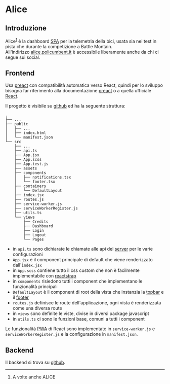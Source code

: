 # Alice

## Introduzione

Alice<sup class="note">[1](#note1)</sup> è la dashboard [SPA] per la telemetria della bici, usata sia nei test in pista che durante la competizione a Battle Montain.  
All'indirizzo [alice.policumbent.it](https://alice.policumbent.it) è accessibile liberamente anche da chi ci segue sui social.

## Frontend

Usa [preact] con compatibilità automatica verso React, quindi per lo sviluppo bisogna far riferimento alla documentazione [preact][p_doc] o a quella ufficiale [React][r_doc].

Il progetto è visibile su [github] ed ha la seguente struttura:

```treeview
.
├── ...
├── public
│   ├── ...
│   ├── index.html
│   └── manifest.json
└── src
    ├── ...
    ├── api.ts
    ├── App.jsx
    ├── App.scss
    ├── App.test.js
    ├── assets
    ├── components
    │   ├── notifications.tsx
    │   └── footer.tsx
    ├── containers
    │   └── DefaultLayout
    ├── index.jsx
    ├── routes.js
    ├── service-worker.js
    ├── serviceWorkerRegister.js
    ├── utils.ts
    └── views
        ├── Credits
        ├── Dashboard
        ├── Login
        ├── Logout
        └── Pages
```

- in `api.ts` sono dichiarate le chiamate alle api del [server](#backend) per le varie configurazioni
- `App.jsx` è il component principale di default che viene renderizzato dall'`index.jsx`
- in `App.scss` contiene tutto il css custom che non è facilmente implementabile con [reactstrap]
- in `components` risiedono tutti i component che implementano le funzionalità principali
- `DefaultLayout` è il component di root della vista che instanzia la <u>topbar</u> e il <u>footer</u>
- `routes.js` definisce le route dell'applicazione, ogni vista è renderizzata come una diversa route
- in `views` sono definite le viste, divise in diversi package javascript
- in `utils.ts` ci sono le funzioni base, comuni a tutti i component

Le funzionalità [PWA] di React sono implementate in `service-worker.js` e `serviceWorkerRegister.js` e la configurazione in `manifest.json`.

<!-- Link markdown -->

[spa]: https://it.wikipedia.org/wiki/Single-page_application
[preact]: https://preactjs.com/
[p_doc]: https://preactjs.com/guide/v10/getting-started
[r_doc]: https://it.reactjs.org/docs/getting-started.html
[github]: https://github.com/policumbent/alice
[reactstrap]: https://reactstrap.github.io/
[pwa]: https://it.wikipedia.org/wiki/Progressive_Web_App

## Backend

<!-- TODO: backend doc -->

Il backend si trova su [github][b].

<!-- Link markdown -->

[b]: https://github.com/policumbent/SyncServer3

---

<!-- Note piè di pagina -->

1. <a id="note1"></a> A volte anche ALICE
